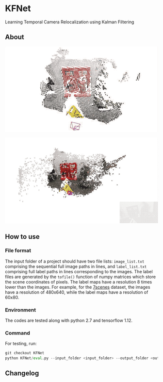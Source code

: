 # KFNet
Learning Temporal Camera Relocalization using Kalman Filtering


## About

![Alt Text](doc/fire_KFNet_pip.gif)

![Alt Text](doc/fire_DSAC++_pip.gif)

## How to use

### File format

The input folder of a project should have two file lists: `image_list.txt` comprising the sequential full image paths in lines, and `label_list.txt` comprising full label paths in lines corresponding to the images. The label files are generated by the `tofile()` function of numpy matrices which store the scene coordinates of pixels. The label maps have a resolution 8 times lower than the images. For example, for the [7scenes](https://www.microsoft.com/en-us/research/project/rgb-d-dataset-7-scenes/) dataset, the images have a resolution of 480x640, while the label maps have a resolution of 60x80.

### Environment

The codes are tested along with python 2.7 and tensorflow 1.12.

### Command

For testing, run:

```python
git checkout KFNet
python KFNet/eval.py --input_folder <input_folder> --output_folder <output_folder> --model_folder <model_folder> --scene <scene>
```



## Changelog